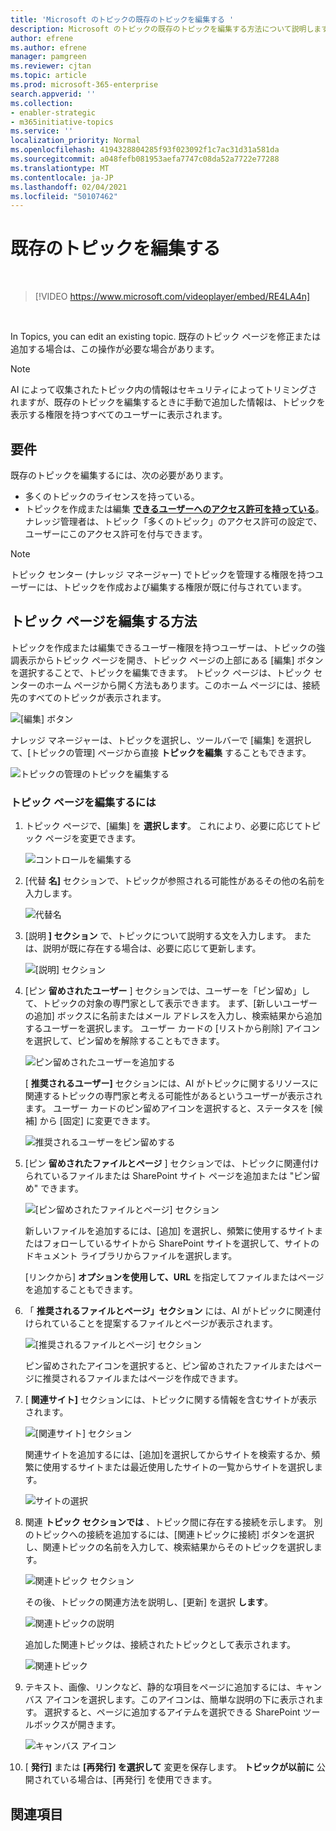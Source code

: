 ```yaml
---
title: 'Microsoft のトピックの既存のトピックを編集する '
description: Microsoft のトピックの既存のトピックを編集する方法について説明します。
author: efrene
ms.author: efrene
manager: pamgreen
ms.reviewer: cjtan
ms.topic: article
ms.prod: microsoft-365-enterprise
search.appverid: ''
ms.collection:
- enabler-strategic
- m365initiative-topics
ms.service: ''
localization_priority: Normal
ms.openlocfilehash: 4194328804285f93f023092f1c7ac31d31a581da
ms.sourcegitcommit: a048fefb081953aefa7747c08da52a7722e77288
ms.translationtype: MT
ms.contentlocale: ja-JP
ms.lasthandoff: 02/04/2021
ms.locfileid: "50107462"
---
```

# <a name="edit-an-existing-topic"></a>既存のトピックを編集する 

</br>

> [!VIDEO https://www.microsoft.com/videoplayer/embed/RE4LA4n]  

</br>

In Topics, you can edit an existing topic. 既存のトピック ページを修正または追加する場合は、この操作が必要な場合があります。 

> [!Note] 
> AI によって収集されたトピック内の情報はセキュリティによって[](topic-experiences-security-trimming.md)トリミングされますが、既存のトピックを編集するときに手動で追加した情報は、トピックを表示する権限を持つすべてのユーザーに表示されます。 

## <a name="requirements"></a>要件

既存のトピックを編集するには、次の必要があります。
- 多くのトピックのライセンスを持っている。
- トピックを作成または編集 [**できるユーザーへのアクセス許可を持っている**](https://docs.microsoft.com/microsoft-365/knowledge/topic-experiences-user-permissions)。 ナレッジ管理者は、トピック「多くのトピック」のアクセス許可の設定で、ユーザーにこのアクセス許可を付与できます。 

> [!Note] 
> トピック センター (ナレッジ マネージャー) でトピックを管理する権限を持つユーザーには、トピックを作成および編集する権限が既に付与されています。

## <a name="how-to-edit-a-topic-page"></a>トピック ページを編集する方法

トピックを作成または編集できるユーザー権限を持つユーザーは、トピックの強調表示からトピック ページを開き、トピック ページの上部<b></b>にある [編集] ボタンを選択することで、トピックを編集できます。 トピック ページは、トピック センターのホーム ページから開く方法もあります。このホーム ページには、接続先のすべてのトピックが表示されます。

   ![[編集] ボタン](../media/knowledge-management/edit-button.png) </br> 

ナレッジ マネージャーは、トピックを選択し、ツールバーで [編集] を選択して、[トピックの管理] ページから直接 <b>トピックを編集</b> することもできます。

   ![トピックの管理のトピックを編集する](../media/knowledge-management/manage-topics-edit.png) </br> 

### <a name="to-edit-a-topic-page"></a>トピック ページを編集するには

1. トピック ページで、[編集] を **選択します**。 これにより、必要に応じてトピック ページを変更できます。

   ![コントロールを編集する](../media/knowledge-management/topic-page-edit.png) </br>  


2. [代替 <b>名]</b> セクションで、トピックが参照される可能性があるその他の名前を入力します。 

    ![代替名](../media/knowledge-management/alt-names.png) </br> 
3. [説明 <b>] セクション</b> で、トピックについて説明する文を入力します。 または、説明が既に存在する場合は、必要に応じて更新します。

    ![[説明] セクション](../media/knowledge-management/description.png)</br>

4. [ピン <b>留めされたユーザー</b> ] セクションでは、ユーザーを「ピン留め」して、トピックの対象の専門家として表示できます。 まず、[新しいユーザーの追加] ボックス<b></b>に名前またはメール アドレスを入力し、検索結果から追加するユーザーを選択します。 ユーザー カードの [リストから削除] アイコン<b></b>を選択して、ピン留めを解除することもできます。
 
    ![ピン留めされたユーザーを追加する](../media/knowledge-management/pinned-people.png)</br>

    [ <b>推奨されるユーザー]</b> セクションには、AI がトピックに関するリソースに関連するトピックの専門家と考える可能性があるというユーザーが表示されます。 ユーザー カードのピン留めアイコンを選択すると、ステータスを [候補] から [固定] に変更できます。

   ![推奨されるユーザーをピン留めする](../media/knowledge-management/suggested-people.png)</br>

5. [ピン <b>留めされたファイルとページ</b> ] セクションでは、トピックに関連付けられているファイルまたは SharePoint サイト ページを追加または "ピン留め" できます。

   ![[ピン留めされたファイルとページ] セクション](../media/knowledge-management/pinned-files-and-pages.png)</br>
 
    新しいファイルを追加するには、[<b></b>追加] を選択し、頻繁に使用するサイトまたはフォローしているサイトから SharePoint サイトを選択して、サイトのドキュメント ライブラリからファイルを選択します。

    [リンクから] <b>オプションを使用して、URL</b> を指定してファイルまたはページを追加することもできます。 

6. 「 <b>推奨されるファイルとページ」セクション</b> には、AI がトピックに関連付けられていることを提案するファイルとページが表示されます。

   ![[推奨されるファイルとページ] セクション](../media/knowledge-management/suggested-files-and-pages.png)</br>

    ピン留めされたアイコンを選択すると、ピン留めされたファイルまたはページに推奨されるファイルまたはページを作成できます。

7.  [ <b>関連サイト]</b> セクションには、トピックに関する情報を含むサイトが表示されます。 

    ![[関連サイト] セクション](../media/knowledge-management/related-sites.png)</br>

    関連サイトを追加するには、[追加]<b></b>を選択してからサイトを検索するか、頻繁に使用するサイトまたは最近使用したサイトの一覧からサイトを選択します。</br>
    
    ![サイトの選択](../media/knowledge-management/sites.png)</br>

8. 関連 <b>トピック セクションでは</b> 、トピック間に存在する接続を示します。 別のトピックへの接続を追加するには、[関連トピックに接続<b></b>] ボタンを選択し、関連トピックの名前を入力して、検索結果からそのトピックを選択します。 

   ![関連トピック セクション](../media/knowledge-management/related-topic.png)</br>  

    その後、トピックの関連方法を説明し、[更新] を選択 <b>します</b>。</br>

   ![関連トピックの説明](../media/knowledge-management/related-topics-update.png)</br> 

   追加した関連トピックは、接続されたトピックとして表示されます。

   ![関連トピック](../media/knowledge-management/related-topics-final.png)</br> 


9. テキスト、画像、リンクなど、静的な項目をページに追加するには、キャンバス アイコンを選択します。このアイコンは、簡単な説明の下に表示されます。 選択すると、ページに追加するアイテムを選択できる SharePoint ツールボックスが開きます。

   ![キャンバス アイコン](../media/knowledge-management/webpart-library.png)</br> 


10. [ **発行]** または **[再発行] を選択して** 変更を保存します。 **トピックが以前に** 公開されている場合は、[再発行] を使用できます。


## <a name="see-also"></a>関連項目



  






